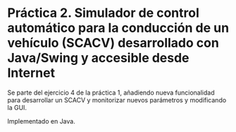 # Práctica 2. Simulador de control automático para la conducción de un vehículo (SCACV) desarrollado con Java/Swing y accesible desde Internet

Se parte del ejercicio 4 de la práctica 1, añadiendo nueva funcionalidad para desarrollar un SCACV y monitorizar nuevos parámetros y modificando la GUI.

Implementado en Java.